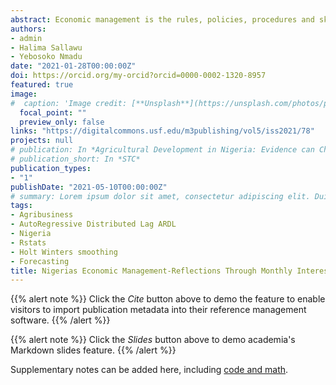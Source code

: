 ```yaml
---
abstract: Economic management is the rules, policies, procedures and skills deployed to manage the resources, finances, income, and expenditure of a community, business enterprise or a whole country. The major instruments of economic management are the fiscal and economic development policies normally outlined in the countries budget by the President. The failure to achieve the stated objectives in the fiscal and monetary policies are the major challenges faced by less developed and developing countries of the world. This is because of frequent fluctuations in macro-prices particularly interest, wage and exchange rates. The resultant effects of the movement of these prices are reflected in the inflation and the GDP growth rates which adversely affects agribusiness activities. In this study, the trend of the movement of monthly inflation rate between 1996 and 2020 in Nigeria was investigated. The data, which were obtained from the records of the Central bank of Nigeria, National Bureau of Statistics as well as the World Bank’s World Development Indicators, were analyzed using descriptive statistics as well as cubic, spline and smoothing methods. The results, which showed Nigeria’s average inflation for the period under study to be 12.42%, was better managed during civilian administrations (with a mean of 11.8%) but was higher than most countries of the world. Among the smoothing methods, Holt-Winters predicted (1996-2020) and forecast (2020-2042) Nigerian inflation better than other methods with a mean forecast of 11.25. Among the presidents, the Goodluck Jonathan era witnessed the most stable inflation regime with a mean of 10.2%. The results further reveal that a stable inflation is capable of increasing agriculture GDP by 1.0885% yearly although only short-run dynamics is apparent. It is recommended that more technical skills rather than guesswork policies should be deployed by the government to better manage the inflationary trend so that Nigeria could return to single-digit inflation regime that was once achieved.
authors:
- admin
- Halima Sallawu
- Yebosoko Nmadu
date: "2021-01-28T00:00:00Z"
doi: https://orcid.org/my-orcid?orcid=0000-0002-1320-8957
featured: true
image:
#  caption: 'Image credit: [**Unsplash**](https://unsplash.com/photos/pLCdAaMFLTE)'
  focal_point: ""
  preview_only: false
links: "https://digitalcommons.usf.edu/m3publishing/vol5/iss2021/78"
projects: null
# publication: In *Agricultural Development in Nigeria: Evidence can Chart the Path*
# publication_short: In *STC*
publication_types:
- "1"
publishDate: "2021-05-10T00:00:00Z"
# summary: Lorem ipsum dolor sit amet, consectetur adipiscing elit. Duis posuere tellus.
tags:
- Agribusiness
- AutoRegressive Distributed Lag ARDL
- Nigeria
- Rstats
- Holt Winters smoothing
- Forecasting
title: Nigerias Economic Management-Reflections Through Monthly Interest Rate Movement From 1996 to 2020 and Beyond
---
```


{{% alert note %}}
Click the *Cite* button above to demo the feature to enable visitors to import publication metadata into their reference management software.
{{% /alert %}}

{{% alert note %}}
Click the *Slides* button above to demo academia's Markdown slides feature.
{{% /alert %}}

Supplementary notes can be added here, including [code and math](https://sourcethemes.com/academic/docs/writing-markdown-latex/).

